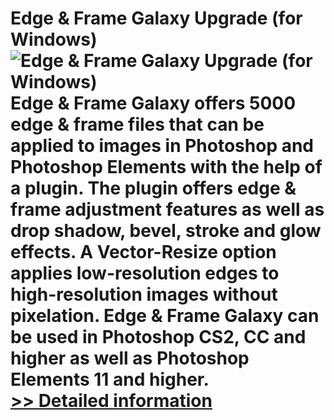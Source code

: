 # Edge & Frame Galaxy Upgrade (for Windows)<br />![Edge & Frame Galaxy Upgrade (for Windows)](https://mycommerce.akamaized.net/api/pimages/P300978818/BIG/300978818.JPG)<br />Edge & Frame Galaxy offers 5000 edge & frame files that can be applied to images in Photoshop and Photoshop Elements with the help of a plugin. The plugin offers edge & frame adjustment features as well as drop shadow, bevel, stroke and glow effects. A Vector-Resize option applies low-resolution edges to high-resolution images without pixelation. Edge & Frame Galaxy can be used in Photoshop CS2, CC and higher as well as Photoshop Elements 11 and higher.<br />[>> Detailed information](https://secure.element5.com/esales/product.html?productid=300978818&affiliateid=200057808)